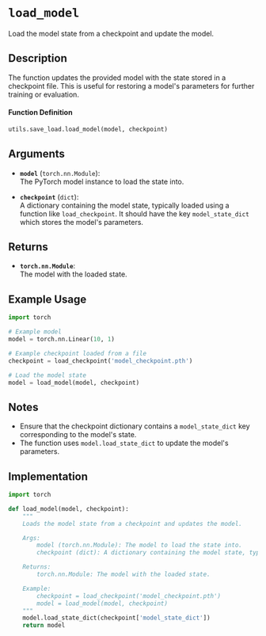 # `load_model`

Load the model state from a checkpoint and update the model.

## Description

The function updates the provided model with the state stored in a checkpoint file. This is useful for restoring a model's parameters for further training or evaluation.

#### Function Definition
```python
utils.save_load.load_model(model, checkpoint)
```

## Arguments

- **`model`** (`torch.nn.Module`):  
  The PyTorch model instance to load the state into.

- **`checkpoint`** (`dict`):  
  A dictionary containing the model state, typically loaded using a function like `load_checkpoint`. It should have the key `model_state_dict` which stores the model's parameters.

## Returns

- **`torch.nn.Module`**:  
  The model with the loaded state.

## Example Usage

```python
import torch

# Example model
model = torch.nn.Linear(10, 1)

# Example checkpoint loaded from a file
checkpoint = load_checkpoint('model_checkpoint.pth')

# Load the model state
model = load_model(model, checkpoint)
```

## Notes

- Ensure that the checkpoint dictionary contains a `model_state_dict` key corresponding to the model's state.
- The function uses `model.load_state_dict` to update the model's parameters.

## Implementation

```python
import torch

def load_model(model, checkpoint):
    """
    Loads the model state from a checkpoint and updates the model.

    Args:
        model (torch.nn.Module): The model to load the state into.
        checkpoint (dict): A dictionary containing the model state, typically loaded from a checkpoint file.

    Returns:
        torch.nn.Module: The model with the loaded state.

    Example:
        checkpoint = load_checkpoint('model_checkpoint.pth')
        model = load_model(model, checkpoint)
    """
    model.load_state_dict(checkpoint['model_state_dict'])
    return model
```